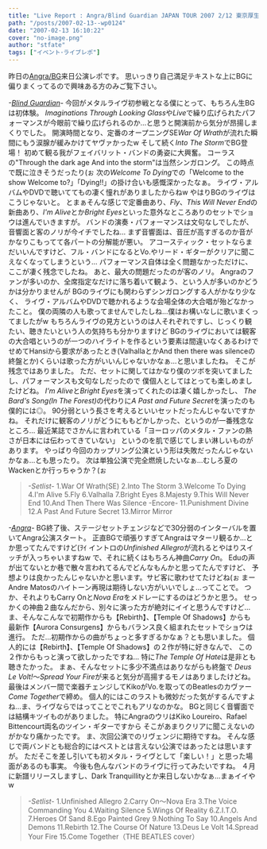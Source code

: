 ```yaml
---
title: "Live Report : Angra/Blind Guardian JAPAN TOUR 2007 2/12 東京厚生年金会館"
path: "/posts/2007-02-13--wp0124"
date: "2007-02-13 16:10:22"
cover: "no-image.png"
author: "stfate"
tags: ["イベント･ライブレポ"]
---
```


昨日の<a href="http://www.creativeman.co.jp/2007/angra/index.html" target="_blank">Angra/BG</a>来日公演レポです。
思いっきり自己満足テキストな上にBGに偏りまくってるので興味ある方のみご覧下さい。

<!--more-->
<em>-<a href="http://www.blind-guardian.com/" target="_blank">Blind Guardian</a>-</em>
今回がメタルライヴ初参戦となる僕にとって、もちろん生BGは初体験。
<em>Imaginations Through Looking Glass</em>や<em>Live</em>で繰り広げられたパフォーマンスが今眼前で繰り広げられるのか…と思うと開演前から気分が昂揚しまくりでした。
開演時間となり、定番のオープニングSE<em>War Of Wrath</em>が流れた瞬間にもう涙腺が緩みかけてヤヴァかったw
そして続く<em>Into The Storm</em>でBG登場！
初めて観る我がフェイバリット・バンドの勇姿に大興奮。
コーラスの"Through the dark age And into the storm"は当然シンガロング。
この時点で既に泣きそうだったり(ぉ
次の<em>Welcome To Dying</em>での「Welcome to the show Welcome to?」「Dying!!」の掛け合いも感慨深かったなぁ。
ライヴ・アルバムやDVDで聴いててもの凄く憧れがありましたからねw
やはりBGのライヴはこうじゃないと。
とまぁそんな感じで定番曲あり、<em>Fly</em>、<em>This Will Never End</em>の新曲あり、<em>I'm Alive</em>とか<em>Bright Eyes</em>といった意外なところありのセットでショウは進んでいきますが。
バンドの演奏・パフォーマンスは文句なしでしたが、音響面と客のノリが今イチでしたね…
まず音響面は、音圧が高すぎるのか音がかなりこもってて各パートの分解能が悪い。
アコースティック・セットならまだいいんですけど、フル・バンドになるとVo.やリード・ギターがクリアに聞こえなくなってしまうという…
パフォーマンス自体は全く問題なかっただけに、ここが凄く残念でしたね。
あと、最大の問題だったのが客のノリ。
Angraのファンが多いのか、全席指定なだけに落ち着いて観よう、という人が多いのかどうかは分かりませんが
BGのライヴにも関わらずシンガロングする人がかなり少なく、
ライヴ・アルバムやDVDで聴かれるような会場全体の大合唱が殆どなかったこと。
僕の両隣の人も歌ってませんでしたしね…僕はお構いなしに歌いまくってましたがw
もちろんライヴの見方というのは人それぞれですし、じっくり観たい、聴きたいという人の気持ちも分かりますけど
BGのライヴにおいては観客の大合唱というのが一つのハイライトを作るという要素は間違いなくあるわけで
せめてHansiから要求があったとき(ValhallaとかAnd then there was silenceの終盤とか)くらいは歌った方がいいんじゃないかなぁ…と思いましたね。
そこが残念ではありました。
ただ、セットに関してはかなり僕のツボを突いてましたし、パフォーマンスも文句なしだったので
僕個人としてはとっても楽しめましたけどね。
<em>I'm Alive</em>と<em>Bright Eyes</em>を演ってくれたのは凄く嬉しかったし、
<em>The Bard's Song(In The Forest)</em>の代わりに<em>A Past and Future Secret</em>を演ったのも僕的には◎。
90分弱という長さを考えるといいセットだったんじゃないですかね。
それだけに観客のノリがどうにももどかしかった、というのが一番残念なところ…
最近某誌でさかんに言われている「ヨーロッパのメタル・ファンの熱さが日本には伝わってきていない」
というのを肌で感じてしまい淋しいものがあります。
やっぱり今回のカップリング公演という形は失敗だったんじゃないかなぁ…とも思ったり。
次は単独公演で完全燃焼したいなぁ…むしろ夏のWackenとか行っちゃうか？(ぉ
<blockquote><em>-Setlist-</em>
1.War Of Wrath(SE)
2.Into The Storm
3.Welcome To Dying
4.I'm Alive
5.Fly
6.Valhalla
7.Bright Eyes
8.Majesty
9.This Will Never End
10.And Then There Was Silence
-Encore-
11.Punishment Divine
12.A Past And Future Secret
13.Mirror Mirror</blockquote>
<em>-<a href="http://www.angra.net/" target="_blank">Angra</a>-</em>
BG終了後、ステージセットチェンジなどで30分弱のインターバルを置いてAngra公演スタート。
正直BGで頑張りすぎてAngraはマターリ観るか…とか思ってたんですけど(ｦｲ
イントロの<em>Unfinished Allegro</em>が流れるとやはりスイッチが入っちゃいますねw
で、それに続くはもちろん神曲<em>Carry On</em>。
Eduの声が出てないとか巷で散々言われてるんでどんなもんかと思ってたんですけど、
予想よりは良かったんじゃないかと思います。サビ客に歌わせてたけどね(ぉ
まーAndre Matosのハイトーン再現は期待しない方がいいでしょ…ってことで。
つか、それよりもCarry Onと<em>Nova Era</em>をメドレーにするのはどうかと思う。
せっかくの神曲２曲なんだから、別々に演った方が絶対にイイと思うんですけど…
ま、そんなこんなで初期作からも【Rebirth】、【Temple Of Shadows】からも
最新作【Aurora Consurgens】からもバランス良く組まれたセットでショウは進行。
ただ…初期作からの曲がちょっと多すぎるかなぁ？とも思いました。
個人的には【Rebirth】、【Temple Of Shadows】の２作が特に好きなんで、
この２作からもっと演って欲しかったですね…
特に<em>The Temple Of Hate</em>は是非とも聴きたかった。
まぁ、そんなセットに多少不満点はありながらも終盤で
<em>Deus Le Volt!</em>～<em>Spread Your Fire</em>が来ると気分が高揚するモノはありましたけどね。
最後はメンバー間で楽器チェンジしてKikoがVo.を取ってのBeatlesのカヴァー<em>Come Together</em>で締め。
個人的にはこのラストも微妙だった気がするんですよね…ま、ライヴならではってことでこれもアリなのかな。
BGと同じく音響面では結構キツイものがありました。
特にAngraのウリはKiko Loureiro、Rafael Bittencourt両名のツイン・ギターですから
そこがあまりクリアに聞こえないのがかなり痛かったです。
ま、次回公演でのリヴェンジに期待ですね。
そんな感じで両バンドとも総合的にはベストとは言えない公演ではあったとは思いますが。
ただそこを差し引いても初メタル・ライヴとして「楽しい！」と思った場面があるのも事実。
今後も色んなバンドのライヴに行ってみたいですね。
４月に新譜リリースしますし、Dark Tranquillityとか来日しないかなぁ…まぁイイやw
<blockquote><em>-Setlist-</em>
1.Unfinished Allegro
2.Carry On～Nova Era
3.The Voice Commanding You
4.Waiting Silence
5.Wings Of Reality
6.Z.I.T.O.
7.Heroes Of Sand
8.Ego Painted Grey
9.Nothing To Say
10.Angels And Demons
11.Rebirth
12.The Course Of Nature
13.Deus Le Volt
14.Spread Your Fire
15.Come Together（THE BEATLES cover）</blockquote>
